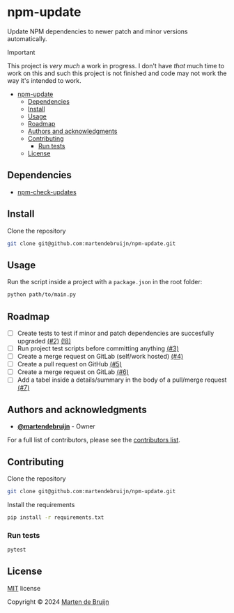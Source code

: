 # npm-update

Update NPM dependencies to newer patch and minor versions automatically.

> [!IMPORTANT]
> This project is *very much* a work in progress. I don't have *that* much time to work on this and such this project is not finished and code may not work the way it's intended to work.

- [npm-update](#npm-update)
  - [Dependencies](#dependencies)
  - [Install](#install)
  - [Usage](#usage)
  - [Roadmap](#roadmap)
  - [Authors and acknowledgments](#authors-and-acknowledgments)
  - [Contributing](#contributing)
    - [Run tests](#run-tests)
  - [License](#license)

## Dependencies

- [npm-check-updates](https://www.npmjs.com/package/npm-check-updates)

## Install

Clone the repository

```sh
git clone git@github.com:martendebruijn/npm-update.git
```

## Usage

Run the script inside a project with a `package.json` in the root folder:

```sh
python path/to/main.py
```

## Roadmap

- [ ] Create tests to test if minor and patch dependencies are succesfully upgraded [(#2)](https://github.com/martendebruijn/npm-update/issues/2) [(!8)](https://github.com/martendebruijn/npm-update/pull/8)
- [ ] Run project test scripts before committing anything [(#3)](https://github.com/martendebruijn/npm-update/issues/3)
- [ ] Create a merge request on GitLab (self/work hosted) [(#4)](https://github.com/martendebruijn/npm-update/issues/4)
- [ ] Create a pull request on GitHub [(#5)](https://github.com/martendebruijn/npm-update/issues/5)
- [ ] Create a merge request on GitLab [(#6)](https://github.com/martendebruijn/npm-update/issues/6)
- [ ] Add a tabel inside a details/summary in the body of a pull/merge request [(#7)](https://github.com/martendebruijn/npm-update/issues/7)

## Authors and acknowledgments

- **[@martendebruijn](https://github.com/martendebruijn)** - Owner

For a full list of contributors, please see the [contributors list](https://github.com/martendebruijn/types/graphs/contributors).

## Contributing

Clone the repository

```sh
git clone git@github.com:martendebruijn/npm-update.git
```

Install the requirements

```sh
pip install -r requirements.txt
```

### Run tests

```sh
pytest
```

## License

[MIT](./LICENSE) license

Copyright © 2024 [Marten de Bruijn](https://github.com/martendebruijn)
